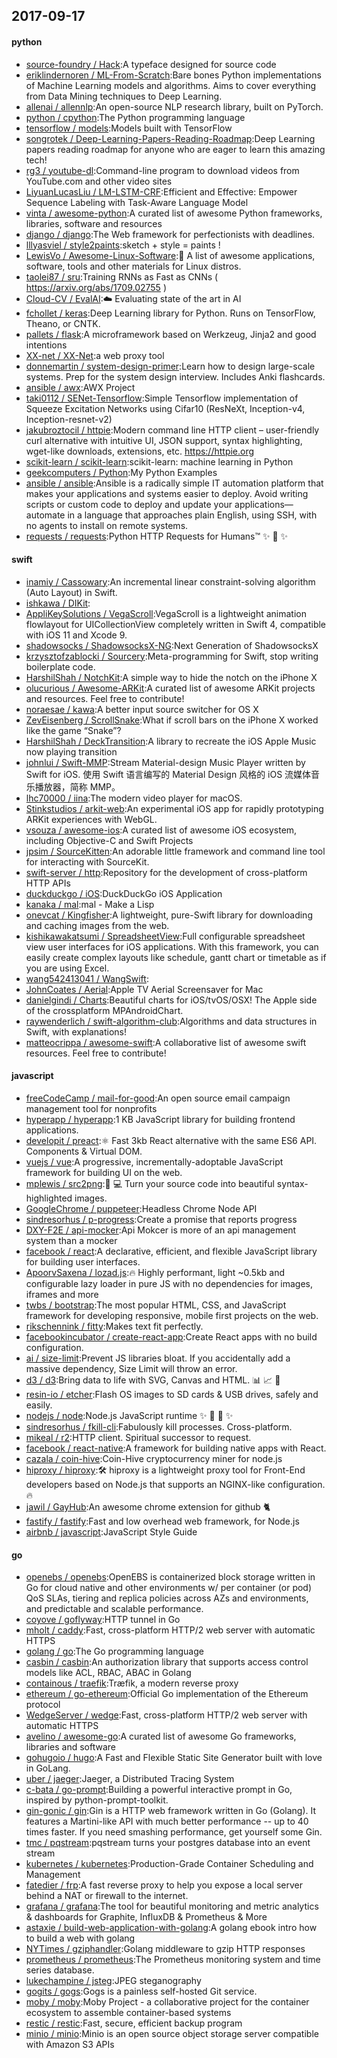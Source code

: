 ## 2017-09-17

#### python
* [source-foundry / Hack](https://github.com/source-foundry/Hack):A typeface designed for source code
* [eriklindernoren / ML-From-Scratch](https://github.com/eriklindernoren/ML-From-Scratch):Bare bones Python implementations of Machine Learning models and algorithms. Aims to cover everything from Data Mining techniques to Deep Learning.
* [allenai / allennlp](https://github.com/allenai/allennlp):An open-source NLP research library, built on PyTorch.
* [python / cpython](https://github.com/python/cpython):The Python programming language
* [tensorflow / models](https://github.com/tensorflow/models):Models built with TensorFlow
* [songrotek / Deep-Learning-Papers-Reading-Roadmap](https://github.com/songrotek/Deep-Learning-Papers-Reading-Roadmap):Deep Learning papers reading roadmap for anyone who are eager to learn this amazing tech!
* [rg3 / youtube-dl](https://github.com/rg3/youtube-dl):Command-line program to download videos from YouTube.com and other video sites
* [LiyuanLucasLiu / LM-LSTM-CRF](https://github.com/LiyuanLucasLiu/LM-LSTM-CRF):Efficient and Effective: Empower Sequence Labeling with Task-Aware Language Model
* [vinta / awesome-python](https://github.com/vinta/awesome-python):A curated list of awesome Python frameworks, libraries, software and resources
* [django / django](https://github.com/django/django):The Web framework for perfectionists with deadlines.
* [lllyasviel / style2paints](https://github.com/lllyasviel/style2paints):sketch + style = paints !
* [LewisVo / Awesome-Linux-Software](https://github.com/LewisVo/Awesome-Linux-Software):🐧 A list of awesome applications, software, tools and other materials for Linux distros.
* [taolei87 / sru](https://github.com/taolei87/sru):Training RNNs as Fast as CNNs ( https://arxiv.org/abs/1709.02755 )
* [Cloud-CV / EvalAI](https://github.com/Cloud-CV/EvalAI):☁️ Evaluating state of the art in AI
* [fchollet / keras](https://github.com/fchollet/keras):Deep Learning library for Python. Runs on TensorFlow, Theano, or CNTK.
* [pallets / flask](https://github.com/pallets/flask):A microframework based on Werkzeug, Jinja2 and good intentions
* [XX-net / XX-Net](https://github.com/XX-net/XX-Net):a web proxy tool
* [donnemartin / system-design-primer](https://github.com/donnemartin/system-design-primer):Learn how to design large-scale systems. Prep for the system design interview. Includes Anki flashcards.
* [ansible / awx](https://github.com/ansible/awx):AWX Project
* [taki0112 / SENet-Tensorflow](https://github.com/taki0112/SENet-Tensorflow):Simple Tensorflow implementation of Squeeze Excitation Networks using Cifar10 (ResNeXt, Inception-v4, Inception-resnet-v2)
* [jakubroztocil / httpie](https://github.com/jakubroztocil/httpie):Modern command line HTTP client – user-friendly curl alternative with intuitive UI, JSON support, syntax highlighting, wget-like downloads, extensions, etc. https://httpie.org
* [scikit-learn / scikit-learn](https://github.com/scikit-learn/scikit-learn):scikit-learn: machine learning in Python
* [geekcomputers / Python](https://github.com/geekcomputers/Python):My Python Examples
* [ansible / ansible](https://github.com/ansible/ansible):Ansible is a radically simple IT automation platform that makes your applications and systems easier to deploy. Avoid writing scripts or custom code to deploy and update your applications— automate in a language that approaches plain English, using SSH, with no agents to install on remote systems.
* [requests / requests](https://github.com/requests/requests):Python HTTP Requests for Humans™ ✨ 🍰 ✨

#### swift
* [inamiy / Cassowary](https://github.com/inamiy/Cassowary):An incremental linear constraint-solving algorithm (Auto Layout) in Swift.
* [ishkawa / DIKit](https://github.com/ishkawa/DIKit):
* [AppliKeySolutions / VegaScroll](https://github.com/AppliKeySolutions/VegaScroll):VegaScroll is a lightweight animation flowlayout for UICollectionView completely written in Swift 4, compatible with iOS 11 and Xcode 9.
* [shadowsocks / ShadowsocksX-NG](https://github.com/shadowsocks/ShadowsocksX-NG):Next Generation of ShadowsocksX
* [krzysztofzablocki / Sourcery](https://github.com/krzysztofzablocki/Sourcery):Meta-programming for Swift, stop writing boilerplate code.
* [HarshilShah / NotchKit](https://github.com/HarshilShah/NotchKit):A simple way to hide the notch on the iPhone X
* [olucurious / Awesome-ARKit](https://github.com/olucurious/Awesome-ARKit):A curated list of awesome ARKit projects and resources. Feel free to contribute!
* [noraesae / kawa](https://github.com/noraesae/kawa):A better input source switcher for OS X
* [ZevEisenberg / ScrollSnake](https://github.com/ZevEisenberg/ScrollSnake):What if scroll bars on the iPhone X worked like the game “Snake”?
* [HarshilShah / DeckTransition](https://github.com/HarshilShah/DeckTransition):A library to recreate the iOS Apple Music now playing transition
* [johnlui / Swift-MMP](https://github.com/johnlui/Swift-MMP):Stream Material-design Music Player written by Swift for iOS. 使用 Swift 语言编写的 Material Design 风格的 iOS 流媒体音乐播放器，简称 MMP。
* [lhc70000 / iina](https://github.com/lhc70000/iina):The modern video player for macOS.
* [Stinkstudios / arkit-web](https://github.com/Stinkstudios/arkit-web):An experimental iOS app for rapidly prototyping ARKit experiences with WebGL.
* [vsouza / awesome-ios](https://github.com/vsouza/awesome-ios):A curated list of awesome iOS ecosystem, including Objective-C and Swift Projects
* [jpsim / SourceKitten](https://github.com/jpsim/SourceKitten):An adorable little framework and command line tool for interacting with SourceKit.
* [swift-server / http](https://github.com/swift-server/http):Repository for the development of cross-platform HTTP APIs
* [duckduckgo / iOS](https://github.com/duckduckgo/iOS):DuckDuckGo iOS Application
* [kanaka / mal](https://github.com/kanaka/mal):mal - Make a Lisp
* [onevcat / Kingfisher](https://github.com/onevcat/Kingfisher):A lightweight, pure-Swift library for downloading and caching images from the web.
* [kishikawakatsumi / SpreadsheetView](https://github.com/kishikawakatsumi/SpreadsheetView):Full configurable spreadsheet view user interfaces for iOS applications. With this framework, you can easily create complex layouts like schedule, gantt chart or timetable as if you are using Excel.
* [wang542413041 / WangSwift](https://github.com/wang542413041/WangSwift):
* [JohnCoates / Aerial](https://github.com/JohnCoates/Aerial):Apple TV Aerial Screensaver for Mac
* [danielgindi / Charts](https://github.com/danielgindi/Charts):Beautiful charts for iOS/tvOS/OSX! The Apple side of the crossplatform MPAndroidChart.
* [raywenderlich / swift-algorithm-club](https://github.com/raywenderlich/swift-algorithm-club):Algorithms and data structures in Swift, with explanations!
* [matteocrippa / awesome-swift](https://github.com/matteocrippa/awesome-swift):A collaborative list of awesome swift resources. Feel free to contribute!

#### javascript
* [freeCodeCamp / mail-for-good](https://github.com/freeCodeCamp/mail-for-good):An open source email campaign management tool for nonprofits
* [hyperapp / hyperapp](https://github.com/hyperapp/hyperapp):1 KB JavaScript library for building frontend applications.
* [developit / preact](https://github.com/developit/preact):⚛️ Fast 3kb React alternative with the same ES6 API. Components & Virtual DOM.
* [vuejs / vue](https://github.com/vuejs/vue):A progressive, incrementally-adoptable JavaScript framework for building UI on the web.
* [mplewis / src2png](https://github.com/mplewis/src2png):📸 💻 Turn your source code into beautiful syntax-highlighted images.
* [GoogleChrome / puppeteer](https://github.com/GoogleChrome/puppeteer):Headless Chrome Node API
* [sindresorhus / p-progress](https://github.com/sindresorhus/p-progress):Create a promise that reports progress
* [DXY-F2E / api-mocker](https://github.com/DXY-F2E/api-mocker):Api Mokcer is more of an api management system than a mocker
* [facebook / react](https://github.com/facebook/react):A declarative, efficient, and flexible JavaScript library for building user interfaces.
* [ApoorvSaxena / lozad.js](https://github.com/ApoorvSaxena/lozad.js):🔥 Highly performant, light ~0.5kb and configurable lazy loader in pure JS with no dependencies for images, iframes and more
* [twbs / bootstrap](https://github.com/twbs/bootstrap):The most popular HTML, CSS, and JavaScript framework for developing responsive, mobile first projects on the web.
* [rikschennink / fitty](https://github.com/rikschennink/fitty):Makes text fit perfectly.
* [facebookincubator / create-react-app](https://github.com/facebookincubator/create-react-app):Create React apps with no build configuration.
* [ai / size-limit](https://github.com/ai/size-limit):Prevent JS libraries bloat. If you accidentally add a massive dependency, Size Limit will throw an error.
* [d3 / d3](https://github.com/d3/d3):Bring data to life with SVG, Canvas and HTML. 📊 📈 🎉
* [resin-io / etcher](https://github.com/resin-io/etcher):Flash OS images to SD cards & USB drives, safely and easily.
* [nodejs / node](https://github.com/nodejs/node):Node.js JavaScript runtime ✨ 🐢 🚀 ✨
* [sindresorhus / fkill-cli](https://github.com/sindresorhus/fkill-cli):Fabulously kill processes. Cross-platform.
* [mikeal / r2](https://github.com/mikeal/r2):HTTP client. Spiritual successor to request.
* [facebook / react-native](https://github.com/facebook/react-native):A framework for building native apps with React.
* [cazala / coin-hive](https://github.com/cazala/coin-hive):Coin-Hive cryptocurrency miner for node.js
* [hiproxy / hiproxy](https://github.com/hiproxy/hiproxy):🛠 hiproxy is a lightweight proxy tool for Front-End developers based on Node.js that supports an NGINX-like configuration. 🔥
* [jawil / GayHub](https://github.com/jawil/GayHub):An awesome chrome extension for github 🐈
* [fastify / fastify](https://github.com/fastify/fastify):Fast and low overhead web framework, for Node.js
* [airbnb / javascript](https://github.com/airbnb/javascript):JavaScript Style Guide

#### go
* [openebs / openebs](https://github.com/openebs/openebs):OpenEBS is containerized block storage written in Go for cloud native and other environments w/ per container (or pod) QoS SLAs, tiering and replica policies across AZs and environments, and predictable and scalable performance.
* [coyove / goflyway](https://github.com/coyove/goflyway):HTTP tunnel in Go
* [mholt / caddy](https://github.com/mholt/caddy):Fast, cross-platform HTTP/2 web server with automatic HTTPS
* [golang / go](https://github.com/golang/go):The Go programming language
* [casbin / casbin](https://github.com/casbin/casbin):An authorization library that supports access control models like ACL, RBAC, ABAC in Golang
* [containous / traefik](https://github.com/containous/traefik):Træfik, a modern reverse proxy
* [ethereum / go-ethereum](https://github.com/ethereum/go-ethereum):Official Go implementation of the Ethereum protocol
* [WedgeServer / wedge](https://github.com/WedgeServer/wedge):Fast, cross-platform HTTP/2 web server with automatic HTTPS
* [avelino / awesome-go](https://github.com/avelino/awesome-go):A curated list of awesome Go frameworks, libraries and software
* [gohugoio / hugo](https://github.com/gohugoio/hugo):A Fast and Flexible Static Site Generator built with love in GoLang.
* [uber / jaeger](https://github.com/uber/jaeger):Jaeger, a Distributed Tracing System
* [c-bata / go-prompt](https://github.com/c-bata/go-prompt):Building a powerful interactive prompt in Go, inspired by python-prompt-toolkit.
* [gin-gonic / gin](https://github.com/gin-gonic/gin):Gin is a HTTP web framework written in Go (Golang). It features a Martini-like API with much better performance -- up to 40 times faster. If you need smashing performance, get yourself some Gin.
* [tmc / pqstream](https://github.com/tmc/pqstream):pqstream turns your postgres database into an event stream
* [kubernetes / kubernetes](https://github.com/kubernetes/kubernetes):Production-Grade Container Scheduling and Management
* [fatedier / frp](https://github.com/fatedier/frp):A fast reverse proxy to help you expose a local server behind a NAT or firewall to the internet.
* [grafana / grafana](https://github.com/grafana/grafana):The tool for beautiful monitoring and metric analytics & dashboards for Graphite, InfluxDB & Prometheus & More
* [astaxie / build-web-application-with-golang](https://github.com/astaxie/build-web-application-with-golang):A golang ebook intro how to build a web with golang
* [NYTimes / gziphandler](https://github.com/NYTimes/gziphandler):Golang middleware to gzip HTTP responses
* [prometheus / prometheus](https://github.com/prometheus/prometheus):The Prometheus monitoring system and time series database.
* [lukechampine / jsteg](https://github.com/lukechampine/jsteg):JPEG steganography
* [gogits / gogs](https://github.com/gogits/gogs):Gogs is a painless self-hosted Git service.
* [moby / moby](https://github.com/moby/moby):Moby Project - a collaborative project for the container ecosystem to assemble container-based systems
* [restic / restic](https://github.com/restic/restic):Fast, secure, efficient backup program
* [minio / minio](https://github.com/minio/minio):Minio is an open source object storage server compatible with Amazon S3 APIs
